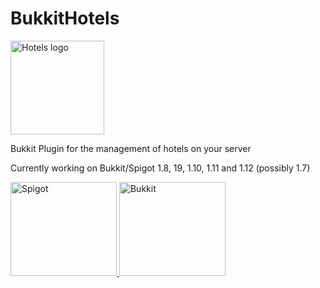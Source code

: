 BukkitHotels
============

<img alt="Hotels logo" height="150" width="150" src="https://media-elerium.cursecdn.com/avatars/89/605/636232548207698807.png">

Bukkit Plugin for the management of hotels on your server

Currently working on Bukkit/Spigot 1.8, 19, 1.10, 1.11 and 1.12 (possibly 1.7)
 
 <a href="http://www.spigotmc.org/resources/hotels.2047/">
<img src="https://media-elerium.cursecdn.com/attachments/202/435/spigot.png" alt="Spigot" width="170" height="150" border="0">
</a>  <a href="http://dev.bukkit.org/bukkit-plugins/hotels/">
<img src="https://media-elerium.cursecdn.com/attachments/202/436/bukkit.png" alt="Bukkit" width="170" height="150" border="0">
</a>
